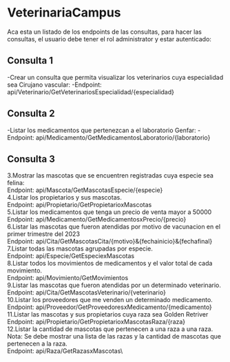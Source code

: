 # VeterinariaCampus
Aca esta un listado de los endpoints de las consultas, para hacer las consultas, el usuario debe tener el rol administrator y estar autenticado:

## Consulta 1

-Crear un consulta que permita visualizar los veterinarios cuya especialidad sea Cirujano vascular:
-Endpoint: api/Veterinario/GetVeterinariosEspecialidad/{especialidad}

## Consulta 2

-Listar los medicamentos que pertenezcan a el laboratorio Genfar:
-Endpoint: api/Medicamento/GetMedicamentosLaboratorio/{laboratorio}

## Consulta 3

3.Mostrar las mascotas que se encuentren registradas cuya especie sea felina:\
Endpoint: api/Mascota/GetMascotasEspecie/{especie}\
4.Listar los propietarios y sus mascotas.\
Endpoint: api/Propietario/GetPropietarioxMascotas\
5.Listar los medicamentos que tenga un precio de venta mayor a 50000\
Endpoint: api/Medicamento/GetMedicamentosxPrecio/{precio}\
6.Listar las mascotas que fueron atendidas por motivo de vacunacion en el primer trimestre del 2023\
Endpoint: api/Cita/GetMascotasCita/{motivo}&{fechainicio}&{fechafinal}\
7.Listar todas las mascotas agrupadas por especie.\
Endpoint: api/Especie/GetEspeciexMascotas\
8.Listar todos los movimientos de medicamentos y el valor total de cada movimiento.\
Endpoint: api/Movimiento/GetMovimientos\
9.Listar las mascotas que fueron atendidas por un determinado veterinario.\
Endpoint: api/Cita/GetMascotasVeterinario/{veterinario}\
10.Listar los proveedores que me venden un determinado medicamento.\
Endpoint: api/Proveedor/GetProveedoresxMedicamento/{medicamento}\
11.Listar las mascotas y sus propietarios cuya raza sea Golden Retriver\
Endpoint: api/Propietario/GetPropietarioxMascotasRaza/{raza}\
12.Listar la cantidad de mascotas que pertenecen a una raza a una raza. Nota: Se debe mostrar una lista de las razas y la cantidad de mascotas que pertenecen a la raza.\
Endpoint: api/Raza/GetRazasxMascotas\
